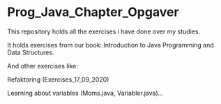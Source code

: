 # Prog_Java_Chapter_Opgaver

This repository holds all the exercises i have done over my studies.

It holds exercises from our book: Introduction to Java Programming and Data Structures.

And other exercises like:

  Refaktoring (Exercises_17_09_2020)
  
  Learning about variables (Moms.java, Variabler.java)...
